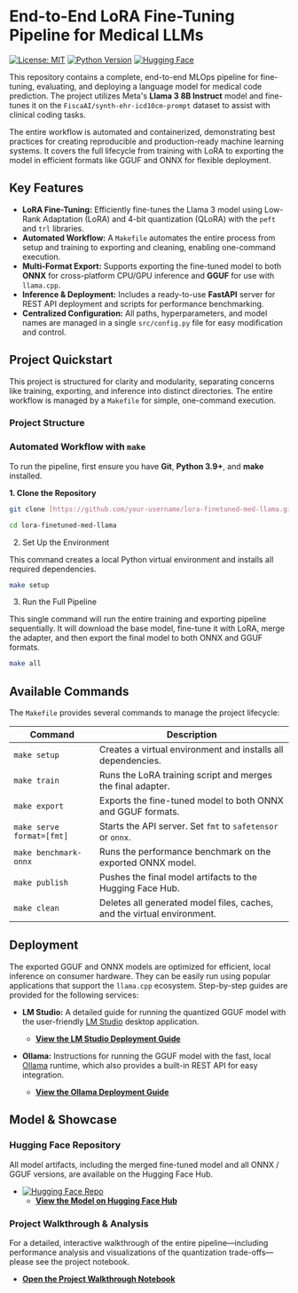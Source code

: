 # End-to-End LoRA Fine-Tuning Pipeline for Medical LLMs

[![License: MIT](https://img.shields.io/badge/License-MIT-yellow.svg)](https://opensource.org/licenses/MIT)
[![Python Version](https://img.shields.io/badge/python-3.9+-blue.svg)](https://www.python.org/downloads/)
[![Hugging Face](https://img.shields.io/badge/%F0%9F%A4%97%20Hugging%20Face-blue)](https://huggingface.co/models)

This repository contains a complete, end-to-end MLOps pipeline for fine-tuning, evaluating, and deploying a language model for medical code prediction. The project utilizes Meta's **Llama 3 8B Instruct** model and fine-tunes it on the `FiscaAI/synth-ehr-icd10cm-prompt` dataset to assist with clinical coding tasks.

The entire workflow is automated and containerized, demonstrating best practices for creating reproducible and production-ready machine learning systems. It covers the full lifecycle from training with LoRA to exporting the model in efficient formats like GGUF and ONNX for flexible deployment.

## Key Features

-   **LoRA Fine-Tuning:** Efficiently fine-tunes the Llama 3 model using Low-Rank Adaptation (LoRA) and 4-bit quantization (QLoRA) with the `peft` and `trl` libraries.
-   **Automated Workflow:** A `Makefile` automates the entire process from setup and training to exporting and cleaning, enabling one-command execution.
-   **Multi-Format Export:** Supports exporting the fine-tuned model to both **ONNX** for cross-platform CPU/GPU inference and **GGUF** for use with `llama.cpp`.
-   **Inference & Deployment:** Includes a ready-to-use **FastAPI** server for REST API deployment and scripts for performance benchmarking.
-   **Centralized Configuration:** All paths, hyperparameters, and model names are managed in a single `src/config.py` file for easy modification and control.

## Project Quickstart

This project is structured for clarity and modularity, separating concerns like training, exporting, and inference into distinct directories. The entire workflow is managed by a `Makefile` for simple, one-command execution.

### Project Structure

### Automated Workflow with `make`

To run the pipeline, first ensure you have **Git**, **Python 3.9+**, and **make** installed.

**1. Clone the Repository**
```bash
git clone [https://github.com/your-username/lora-finetuned-med-llama.git](https://github.com/your-username/lora-finetuned-med-llama.git)

cd lora-finetuned-med-llama
```
2. Set Up the Environment

This command creates a local Python virtual environment and installs all required dependencies.

```bash
make setup
```

3. Run the Full Pipeline

This single command will run the entire training and exporting pipeline sequentially. It will download the base model, fine-tune it with LoRA, merge the adapter, and then export the final model to both ONNX and GGUF formats.

```bash
make all
```

## Available Commands

The `Makefile` provides several commands to manage the project lifecycle:

| Command                        | Description                                                                 |
|-------------------------------|-----------------------------------------------------------------------------|
| `make setup`                  | Creates a virtual environment and installs all dependencies.                |
| `make train`                  | Runs the LoRA training script and merges the final adapter.                 |
| `make export`                 | Exports the fine-tuned model to both ONNX and GGUF formats.                |
| `make serve format=[fmt]`    | Starts the API server. Set `fmt` to `safetensor` or `onnx`.                |
| `make benchmark-onnx`        | Runs the performance benchmark on the exported ONNX model.                 |
| `make publish`               | Pushes the final model artifacts to the Hugging Face Hub.                  |
| `make clean`                 | Deletes all generated model files, caches, and the virtual environment.    |


## Deployment

The exported GGUF and ONNX models are optimized for efficient, local inference on consumer hardware. They can be easily run using popular applications that support the `llama.cpp` ecosystem. Step-by-step guides are provided for the following services:

-   **LM Studio:** A detailed guide for running the quantized GGUF model with the user-friendly [LM Studio](https://lmstudio.ai/) desktop application.
    -   **[View the LM Studio Deployment Guide](./deploy/deploy_lmstudio.md)**

-   **Ollama:** Instructions for running the GGUF model with the fast, local [Ollama](https://ollama.com) runtime, which also provides a built-in REST API for easy integration.
    -   **[View the Ollama Deployment Guide](./deploy/deploy_ollama.md)**

## Model & Showcase

### Hugging Face Repository
All model artifacts, including the merged fine-tuned model and all ONNX / GGUF versions, are available on the Hugging Face Hub.

-   [![Hugging Face Repo](https://img.shields.io/badge/%F0%9F%A4%97%20Hugging%20Face-Repo-blue)](https://huggingface.co/your-hf-username/lora-finetuned-med-llama-3)
    -   **[View the Model on Hugging Face Hub](https://huggingface.co/your-hf-username/lora-finetuned-med-llama-3)**

### Project Walkthrough & Analysis
For a detailed, interactive walkthrough of the entire pipeline—including performance analysis and visualizations of the quantization trade-offs—please see the project notebook.

-   **[Open the Project Walkthrough Notebook](./walkthrough.ipynb)**
